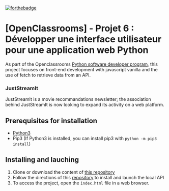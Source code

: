 [![forthebadge](https://forthebadge.com/images/badges/made-with-javascript.svg)](https://forthebadge.com)

# [OpenClassrooms] - Projet 6 : Développer une interface utilisateur pour une application web Python

As part of the Openclassrooms [Python software developer program](https://openclassrooms.com/fr/paths/518-developpeur-dapplication-python), this project focuses on front-end development with javascript vanilla and the use of fetch to retrieve data from an API.

### JustStreamIt

JustStreamIt is a movie recommandations newsletter; the association behind JustStreamIt is now looking to expand its activity on a web platform.

## Prerequisites for installation

- [Python3](https://www.python.org/downloads/)
- Pip3 (If Python3 is installed, you can install pip3 with `python -m pip3 install`)

## Installing and lauching

1. Clone or download the content of [this repository](https://github.com/Mimi1706/HanNguyen_6_090523)
2. Follow the directions of this [repository](https://github.com/OpenClassrooms-Student-Center/OCMovies-API-EN-FR) to install and launch the local API
3. To access the project, open the `index.html` file in a web browser.
